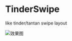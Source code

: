 # TinderSwipe
like tinder/tantan swipe layout

![效果图](https://github.com/hewking/TinderSwipe/blob/master/art/20190105_070422.gif)
